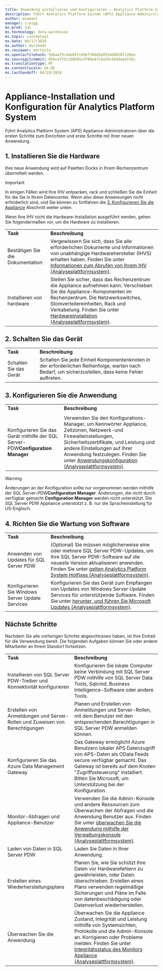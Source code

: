 ```yaml
---
title: Anwendung installieren und konfigurieren – Analytics Platform System | Microsoft Docs
description: Führt Analytics Platform System (APS) Appliance-Administratoren über die ersten Schritte zum Einrichten und erste Schritte mit Ihrer neuen Anwendung.
author: mzaman1
manager: craigg
ms.prod: sql
ms.technology: data-warehouse
ms.topic: conceptual
ms.date: 04/17/2018
ms.author: murshedz
ms.reviewer: martinle
ms.openlocfilehash: 5b6aa75cdab85fce9ef308d3e853ddb0107c28ee
ms.sourcegitcommit: 056ce753c2d6b85cd78be4fc6a29c2b4daaaf26c
ms.translationtype: MT
ms.contentlocale: de-DE
ms.lasthandoff: 04/19/2018
---
```

# <a name="appliance-installation-and-configuration-for-analytics-platform-system"></a>Appliance-Installation und Konfiguration für Analytics Platform System
Führt Analytics Platform System (APS) Appliance-Administratoren über die ersten Schritte zum Einrichten und erste Schritte mit Ihrer neuen Anwendung.  
  
<!-- MISSING LINKS ## <a name="BeforeYouBegin"></a>Before You Begin  
Before you begin to install, configure, and use your new appliance, we recommend reviewing information about the appliance components. Review the following to familiarize yourself with the appliance:  
  
-   Review [Understanding the Appliance Nodes and Hardware (SQL Server PDW)](assetId:///f60f419f-d1e1-403d-8cf9-07e7ef6d6627) to be sure you understand the components included in your new appliance.  
  
-   Review [Connecting to SQL Server PDW (SQL Server PDW)](assetId:///721851d5-e521-4d5b-ba6d-8e2e9d3c7808) to understand how and when appliance administrators will connect to each appliance node.  
-->

## <a name="InstallHardware"></a>1. Installieren Sie die Hardware  
Ihre neue Anwendung wird auf Paletten Docks in Ihrem Rechenzentrum übermittelt werden.  
  
> [!IMPORTANT]  
> In einigen Fällen wird Ihre IHV entpacken, rack und schließen Sie die Einheit für die Sie in Ihrem Datencenter. Wenn also diese Anweisungen nicht erforderlich sind, und Sie können zu fortfahren die [3. Konfigurieren Sie die Appliance](#ConfigureAppliance) Abschnitt weiter unten.  
  
Wenn Ihre IHV nicht die Hardware-Installation ausgeführt werden, gehen Sie folgendermaßen vor, um die Hardware zu installieren.  
  
|||  
|-|-|  
|**Task**|**Beschreibung**|  
|Bestätigen Sie die Dokumentation|Vergewissern Sie sich, dass Sie alle erforderlichen Dokumente und Informationen von unabhängige Hardwarehersteller (IHVS) erhalten haben. Finden Sie unter [Informationen zum Abrufen von Ihrem IHV &#40;Analyseplattformsystem&#41;](information-to-obtain-from-your-ihv.md).|  
|Installieren von hardware|Stellen Sie sicher, dass das Rechenzentrum die Appliance aufnehmen kann. Verschieben Sie die Appliance-Komponenten im Rechenzentrum. Die Netzwerkswitches, Stomverteilereinheiten, Rack und Verkabelung. Finden Sie unter [Hardwareinstallation &#40;Analyseplattformsystem&#41;](hardware-installation.md).|  
  
## <a name="PowerOnAppliance"></a>2. Schalten Sie das Gerät  
  
|||  
|-|-|  
|**Task**|**Beschreibung**|  
|Schalten Sie das Gerät|Schalten Sie jede Einheit Komponentenknoten in der erforderlichen Reihenfolge, warten nach Bedarf, um sicherzustellen, dass keine Fehler auftreten.|  
  
## <a name="ConfigureAppliance"></a>3. Konfigurieren Sie die Anwendung  
  
|||  
|-|-|  
|**Task**|**Beschreibung**|  
|||  
|Konfigurieren Sie das Gerät mithilfe der SQL Server-PDW**Configuration Manager**|Verwenden Sie den Konfigurations-Manager, um Kennwörter Appliance, Zeitzonen, Netzwerk-und Firewalleinstellungen, Sicherheitszertifikate, und Leistung und andere Einstellungen auf Ihrer Anwendung festzulegen. Finden Sie unter [Anwendungskonfiguration &#40;Analyseplattformsystem&#41;](appliance-configuration.md).|  
  
> [!WARNING]  
> Änderungen an der Konfiguration sollte nur vorgenommen werden mithilfe der SQL Server-PDW**Configuration Manager**. Änderungen, die nicht durch verfügbar gemacht **Configuration Manager** werden nicht unterstützt. Die SQL Server PDW Appliance unterstützt z. B. nur die Spracheinstellung für US-Englisch.  
  
## <a name="SoftwareServicing"></a>4. Richten Sie die Wartung von Software  
  
|||  
|-|-|  
|**Task**|**Beschreibung**|  
|Anwenden von Updates für SQL Server PDW|(Optional) Sie müssen möglicherweise eine oder mehrere SQL Server PDW-Updates, um Ihre SQL Server PDW-Software auf die neueste Version aktualisieren anwenden. Finden Sie unter [gelten Analytics Platform System Hotfixes &#40;Analyseplattformsystem&#41;](apply-analytics-platform-system-hotfixes.md).|  
|Konfigurieren Sie Windows Server Update Services|Konfigurieren Sie das Gerät zum Empfangen von Updates von Windows Server Update Services für unterstützende Software. Finden Sie unter [herunter, und führen Sie Microsoft Updates &#40;Analyseplattformsystem&#41;](download-and-apply-microsoft-updates.md).|  
  
## <a name="NextSteps"></a>Nächste Schritte  
Nachdem Sie alle vorherigen Schritte abgeschlossen haben, ist Ihre Einheit für die Verwendung bereit. Die folgenden Aufgaben können Sie oder andere Mitarbeiter an Ihrem Standort fortsetzen.  
  
|||  
|-|-|  
|**Task**|**Beschreibung**|  
|Installieren von SQL Server PDW-Treiber und Konnektivität konfigurieren|Konfigurieren Sie lokale Computer keine Verbindung mit SQL Server PDW mithilfe von SQL Server Data Tools, Sqlcmd, Business Intelligence-Software oder andere Tools. <!-- MISSING LINKS See [Client Tools (SQL Server PDW)](assetId:///721851d5-e521-4d5b-ba6d-8e2e9d3c7808).-->|  
|Erstellen von Anmeldungen und Server-Rollen und Zuweisen von Berechtigungen|Planen und Erstellen von Anmeldungen und Server-Rollen, mit dem Benutzer mit den entsprechenden Berechtigungen in SQL Server PDW anmelden können. <!-- MISSING LINKS See [PDW Permissions &#40;SQL Server PDW&#41;](../sqlpdw/pdw-permissions-sql-server-pdw.md).-->|  
|Konfigurieren Sie das Azure Data Management Gateway|Das Gateway ermöglicht Azure Benutzern lokaler APS Datenzugriff von APS-Daten als OData Feeds secure verfügbar gemacht. Das Gateway ist bereits auf dem Knoten "Zugriffssteuerung" installiert. Bitten Sie Microsoft, um Unterstützung bei der Konfiguration.|  
|Monitor-Abfragen und Appliance-Benutzer|Verwenden Sie die Admin-Konsole und andere Ressourcen zum Überwachen der Abfragen und die Anwendung Benutzer aus. Finden Sie unter [überwachen Sie die Anwendung mithilfe der Verwaltungskonsole &#40;Analyseplattformsystem&#41;](monitor-the-appliance-by-using-the-admin-console.md)<!-- MISSING LINKS and [User Sessions &#40;SQL Server PDW&#41;](../sqlpdw/user-sessions-sql-server-pdw.md)-->.|  
|Laden von Daten in SQL Server PDW|Laden Sie Daten in Ihrer Anwendung. <!-- MISSING LINKS See [Load &#40;SQL Server PDW&#41;](../sqlpdw/load-sql-server-pdw.md).-->|  
|Erstellen eines Wiederherstellungsplans|Planen Sie, wie Sie schützt Ihre Daten vor Hardwarefehlern zu gewährleisten, oder Daten überschrieben. Erstellen eines Plans verwenden regelmäßige Sicherungen und Pläne im Falle von datenbeschädigung oder Datenverlust wiederherstellen. <!-- MISSING LINKS See [Create a Disaster Recovery Plan &#40;SQL Server PDW&#41;](../sqlpdw/create-a-disaster-recovery-plan-sql-server-pdw.md).-->|  
|Überwachen Sie die Anwendung|Überwachen Sie die Appliance Zustand, Integrität und Leistung mithilfe von Systemsichten, Protokolle und die Admin-Konsole an. Korrigieren oder Probleme melden. Finden Sie unter [Integritätsstatus des Monitors Appliance &#40;Analyseplattformsystem&#41;](../relational-databases/system-dynamic-management-views/sys-dm-pdw-component-health-status-transact-sql.md).|  
